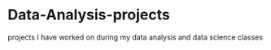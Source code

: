# Data-Analysis-projects
projects I have worked on during my data analysis and data science classes
